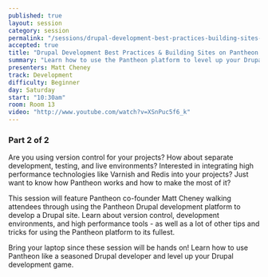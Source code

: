 ```yaml
---
published: true
layout: session
category: session
permalink: "/sessions/drupal-development-best-practices-building-sites-pantheon-2/"
accepted: true
title: "Drupal Development Best Practices & Building Sites on Pantheon Pt 2"
summary: "Learn how to use the Pantheon platform to level up your Drupal development game by using version control, dev/test/live environments, and high performance tools."
presenters: Matt Cheney
track: Development
difficulty: Beginner
day: Saturday
start: "10:30am"
room: Room 13
video: "http://www.youtube.com/watch?v=XSnPuc5f6_k"
---
```


### Part 2 of 2

Are you using version control for your projects? How about separate development, testing, and live environments? Interested in integrating high performance technologies like Varnish and Redis into your projects? Just want to know how Pantheon works and how to make the most of it?

This session will feature Pantheon co-founder Matt Cheney walking attendees through using the Pantheon Drupal development platform to develop a Drupal site. Learn about version control, development environments, and high performance tools - as well as a lot of other tips and tricks for using the Pantheon platform to its fullest.

Bring your laptop since these session will be hands on! Learn how to use Pantheon like a seasoned Drupal developer and level up your Drupal development game.

